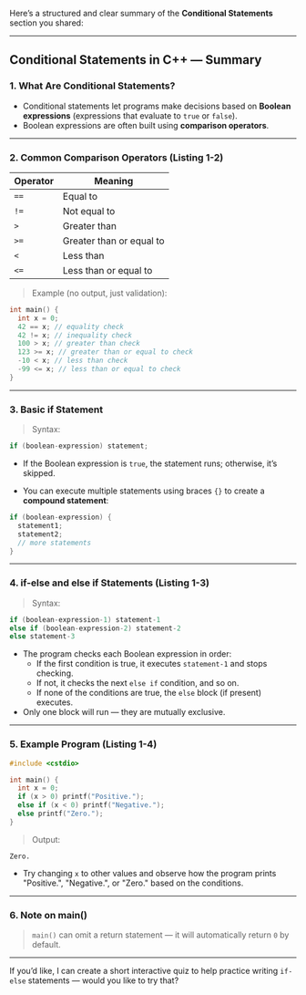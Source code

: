 Here’s a structured and clear summary of the **Conditional Statements** section you shared:

---

## **Conditional Statements in C++ — Summary**

### **1. What Are Conditional Statements?**
- Conditional statements let programs make decisions based on **Boolean expressions** (expressions that evaluate to `true` or `false`).
- Boolean expressions are often built using **comparison operators**.

---

### **2. Common Comparison Operators (Listing 1-2)**
| Operator  | Meaning                     |
|-----------|-----------------------------|
| `==`      | Equal to                    |
| `!=`      | Not equal to                |
| `>`       | Greater than                |
| `>=`      | Greater than or equal to    |
| `<`       | Less than                   |
| `<=`      | Less than or equal to       |

> Example (no output, just validation):
```cpp
int main() {
  int x = 0;
  42 == x; // equality check
  42 != x; // inequality check
  100 > x; // greater than check
  123 >= x; // greater than or equal to check
  -10 < x; // less than check
  -99 <= x; // less than or equal to check
}
```

---

### **3. Basic if Statement**
> Syntax:
```cpp
if (boolean-expression) statement;
```
- If the Boolean expression is `true`, the statement runs; otherwise, it’s skipped.

- You can execute multiple statements using braces `{}` to create a **compound statement**:
```cpp
if (boolean-expression) {
  statement1;
  statement2;
  // more statements
}
```

---

### **4. if-else and else if Statements (Listing 1-3)**
> Syntax:
```cpp
if (boolean-expression-1) statement-1
else if (boolean-expression-2) statement-2
else statement-3
```
- The program checks each Boolean expression in order:
  - If the first condition is true, it executes `statement-1` and stops checking.
  - If not, it checks the next `else if` condition, and so on.
  - If none of the conditions are true, the `else` block (if present) executes.
- Only one block will run — they are mutually exclusive.

---

### **5. Example Program (Listing 1-4)**
```cpp
#include <cstdio>

int main() {
  int x = 0;
  if (x > 0) printf("Positive.");
  else if (x < 0) printf("Negative.");
  else printf("Zero.");
}
```
> Output:
```
Zero.
```
- Try changing `x` to other values and observe how the program prints "Positive.", "Negative.", or "Zero." based on the conditions.

---

### **6. Note on main()**
> `main()` can omit a return statement — it will automatically return `0` by default.

---

If you’d like, I can create a short interactive quiz to help practice writing `if-else` statements — would you like to try that?